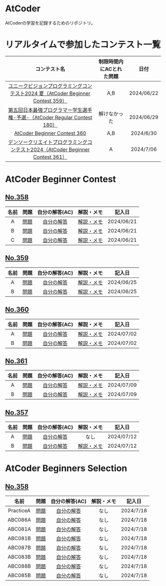 # AtCoder
AtCoderの学習を記録するためのリポジトリ。

# リアルタイムで参加したコンテスト一覧
| コンテスト名 | 制限時間内にACとれた問題 | 日付 |
| :----: | :----: | :----: |
| [ユニークビジョンプログラミングコンテスト2024 夏（AtCoder Beginner Contest 359）](https://atcoder.jp/contests/abc359) | A,B | 2024/06/22 |
| [第五回日本最強プログラマー学生選手権-予選-（AtCoder Regular Contest 180）](https://atcoder.jp/contests/arc180) | 解けなかった | 2024/06/29 |
| [AtCoder Beginner Contest 360](https://atcoder.jp/contests/abc360) | A,B | 2024/6/30 |
| [デンソークリエイトプログラミングコンテスト2024（AtCoder Beginner Contest 361）](https://atcoder.jp/contests/abc361) | A | 2024/7/06 |

# AtCoder Beginner Contest
## [No.358](https://atcoder.jp/contests/abc358)
<!-- | A | [問題]() | [自分の解答]() | [解説・メモ]() | 2024/00/00 | -->
| 名前 | 問題 | 自分の解答(AC) | 解説・メモ | 記入日 |
| :----: | :----: | :----: | :----: | :----: |
| A | [問題](https://atcoder.jp/contests/abc358/tasks/abc358_a) | [自分の解答](https://github.com/ishihara0507/AtCoder/blob/main/ABC_358/A) | [解説・メモ](https://github.com/ishihara0507/AtCoder/issues/1) | 2024/06/21 |
| B | [問題](https://atcoder.jp/contests/abc358/tasks/abc358_b) | [自分の解答](https://github.com/ishihara0507/AtCoder/blob/main/ABC_358/B) | [解説・メモ](https://github.com/ishihara0507/AtCoder/issues/2) | 2024/06/21 |
| C | [問題](https://atcoder.jp/contests/abc358/tasks/abc358_c) | [自分の解答](https://github.com/ishihara0507/AtCoder/blob/main/ABC_358/C) | [解説・メモ](https://github.com/ishihara0507/AtCoder/issues/3) | 2024/06/21 |

## [No.359](https://atcoder.jp/contests/abc359)
| 名前 | 問題 | 自分の解答(AC) | 解説・メモ | 記入日 |
| :----: | :----: | :----: | :----: | :----: |
| A | [問題](https://atcoder.jp/contests/abc359/tasks/abc359_a) | [自分の解答](https://github.com/ishihara0507/AtCoder/blob/main/ABC_359/A) | [解説・メモ](https://github.com/ishihara0507/AtCoder/issues/4) | 2024/06/25 |
| B | [問題](https://atcoder.jp/contests/abc359/tasks/abc359_b) | [自分の解答](https://github.com/ishihara0507/AtCoder/blob/main/ABC_359/B) | [解説・メモ](https://github.com/ishihara0507/AtCoder/issues/5) | 2024/06/25 |

## [No.360](https://atcoder.jp/contests/abc360)
| 名前 | 問題 | 自分の解答(AC) | 解説・メモ | 記入日 |
| :----: | :----: | :----: | :----: | :----: |
| A | [問題](https://atcoder.jp/contests/abc361/tasks/abc360_a) | [自分の解答](https://github.com/ishihara0507/AtCoder/blob/main/ABC_360/A) | [解説・メモ](https://github.com/ishihara0507/AtCoder/issues/6) | 2024/07/02 |
| B | [問題](https://atcoder.jp/contests/abc361/tasks/abc360_b) | [自分の解答](https://github.com/ishihara0507/AtCoder/blob/main/ABC_360/B) | [解説・メモ](https://github.com/ishihara0507/AtCoder/issues/7) | 2024/07/02 |

## [No.361](https://atcoder.jp/contests/abc361)
| 名前 | 問題 | 自分の解答(AC) | 解説・メモ | 記入日 |
| :----: | :----: | :----: | :----: | :----: |
| A | [問題](https://atcoder.jp/contests/abc361/tasks/abc361_a) | [自分の解答](https://github.com/ishihara0507/AtCoder/blob/main/ABC_361/A) | [解説・メモ](https://github.com/ishihara0507/AtCoder/issues/8) | 2024/07/09 |
| B | [問題](https://atcoder.jp/contests/abc361/tasks/abc361_b) | [自分の解答](https://github.com/ishihara0507/AtCoder/blob/main/ABC_361/B) | [解説・メモ](https://github.com/ishihara0507/AtCoder/issues/9) | 2024/07/09 |

## [No.357](https://atcoder.jp/contests/abc357)
<!-- | A | [問題]() | [自分の解答]() | [解説・メモ]() | 2024/00/00 | -->
| 名前 | 問題 | 自分の解答(AC) | 解説・メモ | 記入日 |
| :----: | :----: | :----: | :----: | :----: |
| A | [問題](https://atcoder.jp/contests/abc357/tasks/abc357_a) | [自分の解答](https://github.com/ishihara0507/AtCoder/blob/main/ABC_357/A) | なし | 2024/07/12 |
| B | [問題](https://atcoder.jp/contests/abc357/tasks/abc357_b) | [自分の解答](https://github.com/ishihara0507/AtCoder/blob/main/ABC_357/B) | [解説・メモ](https://github.com/ishihara0507/AtCoder/issues/10) | 2024/07/12 |

# AtCoder Beginners Selection
## [No.358](https://atcoder.jp/contests/abc358)
<!-- | A | [問題]() | [自分の解答]() | [解説・メモ]() | 2024/00/00 | -->
| 名前 | 問題 | 自分の解答(AC) | 解説・メモ | 記入日 |
| :----: | :----: | :----: | :----: | :----: |
| PracticeA | [問題](https://atcoder.jp/contests/abs/tasks/practice_1) | [自分の解答](https://github.com/ishihara0507/AtCoder/blob/main/AtCoder%20Beginners%20Selection/PracticeA) | なし | 2024/7/18 |
| ABC086A | [問題](https://atcoder.jp/contests/abs/tasks/abc086_a) | [自分の解答](https://github.com/ishihara0507/AtCoder/blob/main/AtCoder%20Beginners%20Selection/ABC086A) | なし | 2024/7/18 |
| ABC081A | [問題](https://atcoder.jp/contests/abs/tasks/abc081_a) | [自分の解答](https://github.com/ishihara0507/AtCoder/blob/main/AtCoder%20Beginners%20Selection/ABC081A) | なし | 2024/7/18 |
| ABC081B | [問題](https://atcoder.jp/contests/abs/tasks/abc081_b) | [自分の解答](https://github.com/ishihara0507/AtCoder/blob/main/AtCoder%20Beginners%20Selection/ABC081B) | なし | 2024/7/18 |
| ABC087B | [問題](https://atcoder.jp/contests/abs/tasks/abc087_b) | [自分の解答](https://github.com/ishihara0507/AtCoder/blob/main/AtCoder%20Beginners%20Selection/ABC087B) | なし | 2024/7/18 |
| ABC083B  | [問題](https://atcoder.jp/contests/abs/tasks/abc083_b) | [自分の解答](https://github.com/ishihara0507/AtCoder/blob/main/AtCoder%20Beginners%20Selection/ABC083B) | なし | 2024/7/18 |
| ABC088B | [問題](https://atcoder.jp/contests/abs/tasks/abc088_b) | [自分の解答](https://github.com/ishihara0507/AtCoder/blob/main/AtCoder%20Beginners%20Selection/ABC088B) | なし | 2024/7/18 |
| ABC085B | [問題](https://atcoder.jp/contests/abs/tasks/abc085_b) | [自分の解答](https://github.com/ishihara0507/AtCoder/blob/main/AtCoder%20Beginners%20Selection/ABC085B) | なし | 2024/7/18 |
